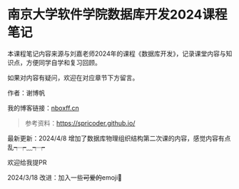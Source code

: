 # 南京大学软件学院数据库开发2024课程笔记

本课程笔记内容来源与刘嘉老师2024年的课程《数据库开发》，记录课堂内容与知识点，方便同学自学和复习回顾。

如果对内容有疑问，欢迎在对应章节下方留言。

作者：谢博帆

我的博客链接：[nboxff.cn](nboxff.cn)

> 参考资料：https://spricoder.github.io/

最新更新：2024/4/8 增加了数据库物理组织结构第二次课的内容，感觉内容有点乱┭┮﹏┭┮

欢迎给我提PR

2024/3/18 改进：加入一些~~可爱的~~emoji🧐


